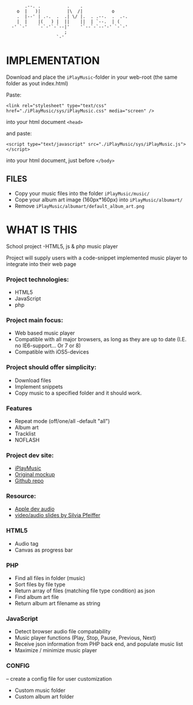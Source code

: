 	       .--. .          .    .
	    o  |   )|          |\  /|           o
	    .  |--' | .-.  .  .| \/ |.  . .--.  .  .-.
	    |  |    |(   ) |  ||    ||  | `--.  | (
	  -' `-'    `-`-'`-`--|'    '`--`-`--'-' `-`-'
	                      ;
	                   `-'

IMPLEMENTATION
==============

Download and place the `iPlayMusic`-folder in your web-root (the same folder as yout index.html)

Paste:

	<link rel="stylesheet" type="text/css" href="./iPlayMusic/sys/iPlayMusic.css" media="screen" />

into your html document `<head>`

and paste:

	<script type="text/javascript" src="./iPlayMusic/sys/iPlayMusic.js"></script>

into your html document, just before `</body>`

FILES
-----
* Copy your music files into the folder `iPlayMusic/music/`
* Cope your album art image (160px*160px) into `iPlayMusic/albumart/`
* Remove `iPlayMusic/albumart/default_album_art.png`


WHAT IS THIS
============
School project -HTML5, js & php music player

Project will supply users with a code-snippet implemented music player to integrate into their web page


### Project technologies:

* HTML5
* JavaScript
* php


### Project main focus:

* Web based music player
* Compatible with all major browsers, as long as they are up to date (I.E. no IE6-support... Or 7 or 8)
* Compatible with iOS5-devices


### Project should offer simplicity:

* Download files
* Implement snippets
* Copy music to a specified folder and it should work.


### Features

* Repeat mode (off/one/all -default "all")
* Album art
* Tracklist
* NOFLASH


### Project dev site:

* [iPlayMusic](http://iplaymusic.jnao.me)
* [Original mockup](http://iplaymusic.jnao.me/mockup.php)
* [Github repo](github.com/jnaO/iPlayMusic)


### Resource:

* [Apple dev audio](http://goo.gl/2kJoE)
* [video/audio slides by Silvia Pfeiffer](http://www.html5videoguide.net/presentations/HTML5_Video_LCA2011/#slide1)


### HTML5

* Audio tag
* Canvas as progress bar


### PHP

* Find all files in folder (music)
* Sort files by file type
* Return array of files (matching file type condition) as json
* Find album art file
* Return album art filename as string


### JavaScript

* Detect browser audio file compatability
* Music player functions (Play, Stop, Pause, Previous, Next)
* Receive json information from PHP back end, and populate music list
* Maximize / minimize music player


### CONFIG
– create a config file for user customization

* Custom music folder
* Custom album art folder